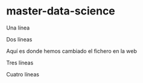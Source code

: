 # master-data-science

Una línea

Dos líneas

Aquí es donde hemos cambiado el fichero en la web

Tres líneas

Cuatro líneas

